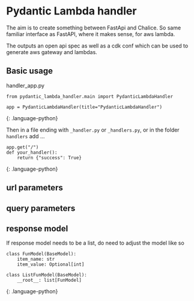 # Pydantic Lambda handler

The aim is to create something between FastApi and Chalice.
So same familiar interface as FastAPI, where it makes sense, for aws lambda.

The outputs an open api spec as well as a cdk conf which can be used to generate aws gateway and lambdas.

## Basic usage

handler_app.py
```
from pydantic_lambda_handler.main import PydanticLambdaHandler

app = PydanticLambdaHandler(title="PydanticLambdaHandler")
```
{: .language-python}

Then in a file ending with `_handler.py` or `_handlers.py`, or in the folder `handlers` add ...

```
app.get("/")
def your_handler():
    return {"success": True}
```
{: .language-python}

## url parameters



## query parameters



## response model

If response model needs to be a list, do need to adjust the model like so

```
class FunModel(BaseModel):
    item_name: str
    item_value: Optional[int]

class ListFunModel(BaseModel):
    __root__: list[FunModel]
```
{: .language-python}
